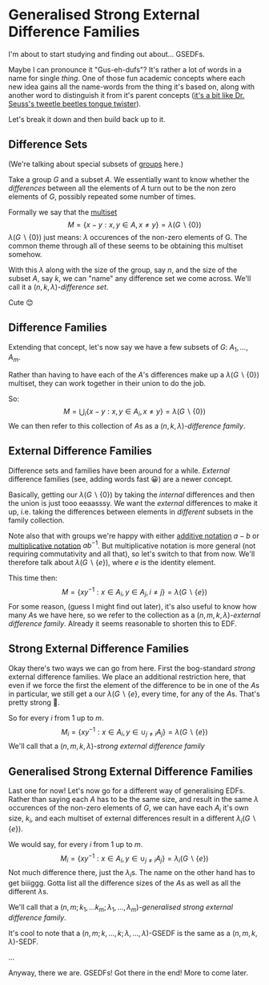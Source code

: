 # Generalised Strong External Difference Families

I'm about to start studying and finding out about... GSEDFs. 

Maybe I can pronounce it "Gus-eh-dufs"? It's rather a lot of words in a name for single *thing*. One of those fun academic concepts where each new idea gains all the name-words from the thing it's based on, along with another word to distinguish it from it's parent concepts ([it's a bit like Dr. Seuss's tweetle beetles tongue twister](https://www.goodreads.com/quotes/9409559-what-do-you-know-about-tweetle-beetles-well-when-tweetle)).

Let's break it down and then build back up to it.

## Difference Sets

(We're talking about special subsets of [groups](https://en.wikipedia.org/wiki/Group) here.)

Take a group $G$ and a subset $A$. We essentially want to know whether the *differences* between all the elements of $A$ turn out to be the non zero elements of $G$, possibly repeated some number of times.

Formally we say that the [multiset](https://en.wikipedia.org/wiki/multiset)
$$
M = \{x - y :x, y \in A, x \neq y \} = \lambda(G\backslash\{0\})
$$
$\lambda(G\backslash\{0\})$ just means: $\lambda$ occurences of the non-zero elements of G. The common theme through all of these seems to be obtaining this multiset somehow. 

With this $\lambda$ along with the size of the group, say $n$, and the size of the subset $A$, say $k$, we can "name" any difference set we come across. We'll call it a $(n, k, \lambda)$*-difference set*. 

Cute 😊

## Difference Families 

Extending that concept, let's now say we have a few subsets of $G$: $A_1, \dots, A_m$.

Rather than having to have each of the $A$'s differences make up a $\lambda(G\backslash\{0\})$ multiset, they can work together in their union to do the job. 

So:
$$
M = \bigcup_i\{x - y: x, y \in A_i, x \neq y\} = \lambda(G\backslash\{0\})
$$
We can then refer to this collection of $A$s as a $(n, k, \lambda)$*-difference family*. 

## External Difference Families

Difference sets and families have been around for a while. *External* difference families (see, adding words fast 😀) are a newer concept. 

Basically, getting our $\lambda(G\backslash\{0\})$ by taking the *internal* differences and then the union is just tooo eeaasssy. We want the *external* differences to make it up, i.e.  taking the differences between elements in *different* subsets in the family collection.

Note also that with groups we're happy with either [additive notation](https://proofwiki.org/wiki/Definition:Additive_Notation) $a - b$  or [multiplicative notation](https://proofwiki.org/wiki/Definition:Multiplicative_Notation) $ab^{-1}$. But multiplicative notation is more general (not requiring commutativity and all that), so let's switch to that from now. We'll therefore talk about $\lambda(G\backslash\{e\})$, where $e$ is the identity element.

This time then:
$$
M = \{xy^{-1} : x \in A_i, y \in A_j, i \neq j\} = \lambda(G\backslash\{e\})
$$
For some reason, (guess I might find out later), it's also useful to know how many $A$s we have here, so we refer to the collection as a $(n, m, k, \lambda)$*-external difference family*. Already it seems reasonable to shorten this to EDF.

## Strong External Difference Families

Okay there's two ways we can go from here. First the bog-standard *strong* external difference families. We place an additional restriction here, that even if we force the first the element of the difference to be in one of the $A$s in particular, we still get a our $\lambda(G\backslash\{e\}$, every time, for any of the $A$s. That's pretty strong 💪.

So for every $i$ from 1 up to $m$.
$$
M_i = \{xy^{-1} : x \in A_i, y \in \cup_{j \neq i}A_j\} = \lambda(G\backslash\{e\})
$$
We'll call that a  $(n, m, k, \lambda)$*-strong external difference family*

## Generalised Strong External Difference Families

Last one for now! Let's now go for a different way of generalising EDFs. Rather than saying each $A$ has to be the same size, and result in the same $\lambda$ occurences of the non-zero elements of $G$, we can have each $A_i$ it's own size, $k_i$, and each multiset of external differences result in a different $\lambda_i(G\backslash\{e\})$. 

We would say, for every $i$ from 1 up to $m$.
$$
M_i = \{xy^{-1} : x \in A_i, y \in \cup_{j \neq i}A_j\} = \lambda_i(G\backslash\{e\})
$$
Not much difference there, just the $\lambda_i$s. The name on the other hand has to get biiiggg. Gotta list all the difference sizes of the $A$s as well as all the different $\lambda$s.

We'll call that a  $(n, m; k_1, \dots k_m; \lambda_1, \dots, \lambda_m)$*-generalised strong external difference family*.

It's cool to note that a $(n, m; k, \dots, k; \lambda, \dots, \lambda)$-GSEDF is the same as a $(n, m, k, \lambda)$-SEDF.

...

Anyway, there we are. GSEDFs! Got there in the end! More to come later.

